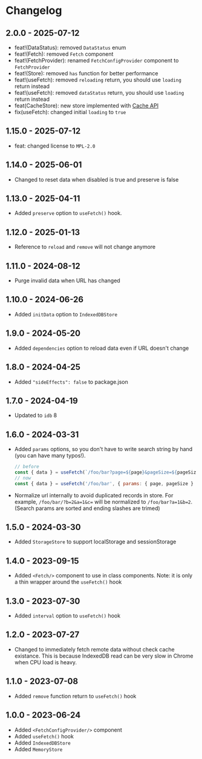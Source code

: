 # Changelog

## 2.0.0 - 2025-07-12

- feat!(DataStatus): removed `DataStatus` enum
- feat!(Fetch): removed `Fetch` component
- feat!(FetchProvider): renamed `FetchConfigProvider` component to `FetchProvider`
- feat!(Store): removed `has` function for better performance
- feat!(useFetch): removed `reloading` return, you should use `loading` return instead
- feat!(useFetch): removed `dataStatus` return, you should use `loading` return instead
- feat(CacheStore): new store implemented with [Cache API](https://developer.mozilla.org/docs/Web/API/Cache)
- fix(useFetch): changed initial `loading` to `true`

## 1.15.0 - 2025-07-12

- feat: changed license to `MPL-2.0`

## 1.14.0 - 2025-06-01

- Changed to reset data when disabled is true and preserve is false

## 1.13.0 - 2025-04-11

- Added `preserve` option to `useFetch()` hook.

## 1.12.0 - 2025-01-13

- Reference to `reload` and `remove` will not change anymore

## 1.11.0 - 2024-08-12

- Purge invalid data when URL has changed

## 1.10.0 - 2024-06-26

- Added `initData` option to `IndexedDBStore`

## 1.9.0 - 2024-05-20

- Added `dependencies` option to reload data even if URL doesn't change

## 1.8.0 - 2024-04-25

- Added `"sideEffects": false` to package.json

## 1.7.0 - 2024-04-19

- Updated to `idb` 8

## 1.6.0 - 2024-03-31

- Added `params` options, so you don't have to write search string by hand (you can have many typos!).
  ```js
  // before
  const { data } = useFetch(`/foo/bar?page=${page}&pageSize=${pageSize}`);
  // now
  const { data } = useFetch('/foo/bar', { params: { page, pageSize } });
  ```
- Normalize url internally to avoid duplicated records in store. For example, `/foo/bar/?b=2&a=1&c=`
  will be normalized to `/foo/bar?a=1&b=2`. (Search params are sorted and ending slashes are trimed)

## 1.5.0 - 2024-03-30

- Added `StorageStore` to support localStorage and sessionStorage

## 1.4.0 - 2023-09-15

- Added `<Fetch/>` component to use in class components. Note: it is only a thin wrapper around the
  `useFetch()` hook

## 1.3.0 - 2023-07-30

- Added `interval` option to `useFetch()` hook

## 1.2.0 - 2023-07-27

- Changed to immediately fetch remote data without check cache existance. This is because IndexedDB
  read can be very slow in Chrome when CPU load is heavy.

## 1.1.0 - 2023-07-08

- Added `remove` function return to `useFetch()` hook

## 1.0.0 - 2023-06-24

- Added `<FetchConfigProvider/>` component
- Added `useFetch()` hook
- Added `IndexedDBStore`
- Added `MemoryStore`
